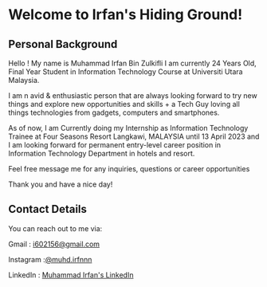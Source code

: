 # Welcome to Irfan's Hiding Ground!

## Personal Background
Hello ! My name is Muhammad Irfan Bin Zulkifli I am currently 24 Years Old, Final Year Student in Information Technology Course at Universiti Utara Malaysia.

I am n avid & enthusiastic person that are always looking forward to try new things and explore new opportunities and skills + a Tech Guy loving all things technologies from gadgets, computers and smartphones.

As of now, I am Currently doing my Internship as Information Technology Trainee at Four Seasons Resort Langkawi, MALAYSIA until 13 April 2023 and I am looking forward for permanent entry-level career position in Information Technology Department in hotels and resort.

Feel free message me for any inquiries, questions or career opportunities

Thank you and have a nice day!

## Contact Details
You can reach out to me via:

Gmail : i602156@gmail.com

Instagram :[@muhd.irfnnn](https://www.instagram.com/muhd.irfnnn)

LinkedIn : [Muhammad Irfan's LinkedIn](https://www.linkedin.com/in/muhammad-irfan-zulkifli-341923205/)

